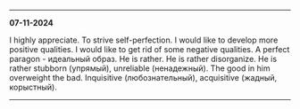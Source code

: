 
---
**07-11-2024**

I highly appreciate.
To strive self-perfection. I would like to develop more positive qualities. I would like to get rid of some negative qualities.
A perfect paragon - идеальный образ.
He is rather.
He is rather disorganize. He is rather stubborn (упрямый), unreliable (ненадежный).
The good in him overweight the bad.
Inquisitive (любознательный), acquisitive (жадный, корыстный).

---
